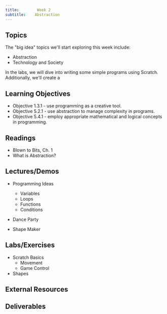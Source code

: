 ```yaml
---
title:        Week 2
subtitle:    Abstraction
---
```




Topics
-------

The "big idea" topics we'll start exploring this week include:

- Abstraction
- Technology and Society

In the labs, we will dive into writing some simple programs using Scratch.  Additionally, we'll create a


Learning Objectives
-------------------

 * Objective 1.3.1 - use programming as a creative tool.
 * Objective 5.2.1 - use abstraction to manage complexity in programs.
 * Objective 5.4.1 - employ appropriate mathematical and logical concepts in programming.



Readings
---------

- Blown to Bits, Ch. 1
- What is Abstraction?


Lectures/Demos
---------------

- Programming Ideas
    - Variables
    - Loops
    - Functions
    - Conditions

- Dance Party
- Shape Maker



Labs/Exercises
--------------

- Scratch Basics
    - Movement
    - Game Control
- Shapes


External Resources
-----------------




Deliverables
-------------



